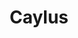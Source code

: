 ---
guid: "d143ef4b2ee0"
title: "Caylus"
latlng: "44.235847, 1.770788"
youtubeId: "dakK5HvTvoo" 
---